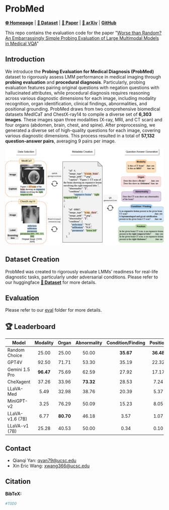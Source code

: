 # ProbMed

[**🌐 Homepage**](https://jackie-2000.github.io/probmed.github.io/) | [**🤗 Dataset**](https://huggingface.co/datasets/rippleripple/ProbMed) | [**🤗 Paper**](https://github.com/eric-ai-lab/ProbMed/) | [**📖 arXiv**](https://github.com/eric-ai-lab/ProbMed/) | [**GitHub**](https://github.com/eric-ai-lab/ProbMed/)


This repo contains the evaluation code for the paper "[Worse than Random? An Embarrassingly Simple Probing Evaluation of Large Multimodal Models in Medical VQA]([https://arxiv.org/pdf/2311.16502.pdf](https://github.com/eric-ai-lab/ProbMed/))"


## Introduction
We introduce the <b>Probing Evaluation for Medical Diagnosis (ProbMed)</b> dataset to rigorously assess LMM performance in medical imaging through <b>probing evaluation</b> and <b>procedural diagnosis</b>. Particularly, probing evaluation features pairing original questions with negation questions with hallucinated attributes, while procedural diagnosis requires reasoning across various diagnostic dimensions for each image, including modality recognition, organ identification, clinical findings, abnormalities, and positional grounding. ProbMed draws from two comprehensive biomedical datasets MedICaT and ChestX-ray14 to compile a diverse set of <b>6,303 images</b>. These images span three modalities (X-ray, MRI, and CT scan) and four organs (abdomen, brain, chest, and spine). After preprocessing, we generated a diverse set of high-quality questions for each image, covering various diagnostic dimensions. This process resulted in a total of <b>57,132 question-answer pairs</b>, averaging 9 pairs per image.

![Alt text](image.png)

## Dataset Creation

ProbMed was created to rigorously evaluate LMMs’ readiness for real-life diagnostic tasks, particularly under adversarial conditions. Please refer to our huggingface [**🤗 Dataset**](https://huggingface.co/datasets/rippleripple/ProbMed) for more details.

## Evaluation
Please refer to our [eval](eval)
 folder for more details.

## 🏆 Leaderboard
| Model           | Modality  | Organ     | Abnormality | Condition/Finding | Position | 
|-----------------|:---------:|:---------:|:-----------:|:-----------------:|:--------:|
| Random Choice   | 25.00	    | 25.00	    | 50.00	      | **35.67**	        | **36.48**|
| GPT4V           | 92.50	    | 71.71	    | 53.30	      | 35.19	            | 22.32    |
| Gemini 1.5 Pro  | **96.47** | 75.69	    | 62.59	      | 27.92	            | 17.17    |
| CheXagent       | 37.26	    | 33.96	    | **73.32**	  | 28.53	            | 7.24     |
| LLaVA-Med       | 5.49	     | 32.98	    | 38.76	      | 20.39	            | 5.37     |
| MiniGPT-v2      | 3.25	     | 76.29	    | 50.09	      | 15.23	            | 8.05     |
| LLaVA-v1.6 (7B) | 6.77	     | **80.70**	| 46.18	      | 3.57	             | 1.07     |
| LLaVA-v1 (7B)   | 25.28	    | 40.53	    | 50.00	      | 0.34		            | 0.10     |

## Contact
- Qianqi Yan: qyan79@ucsc.edu
- Xin Eric Wang: xwang366@ucsc.edu

## Citation

**BibTeX:**
```bibtex
#TODO
```
